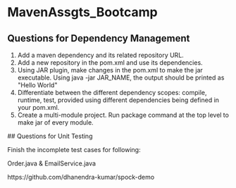 # MavenAssgts_Bootcamp
## Questions for Dependency Management
<ol>
<li>Add a maven dependency and its related repository URL.</li>
<li>Add a new repository in the pom.xml and use its dependencies.</li>
<li>Using JAR plugin, make changes in the pom.xml to make the jar executable. Using java -jar JAR_NAME, the output should be printed as "Hello World"</li>
<li>Differentiate between the different dependency scopes: compile, runtime, test, provided using different dependencies being defined in your pom.xml.</li>
<li>Create a multi-module project. Run package command at the top level to make jar of every module.</li>
</ol>
## Questions for Unit Testing

<p>Finish the incomplete test cases for following:<p>

<p>Order.java & 
EmailService.java </p>

<p>https://github.com/dhanendra-kumar/spock-demo</p>
